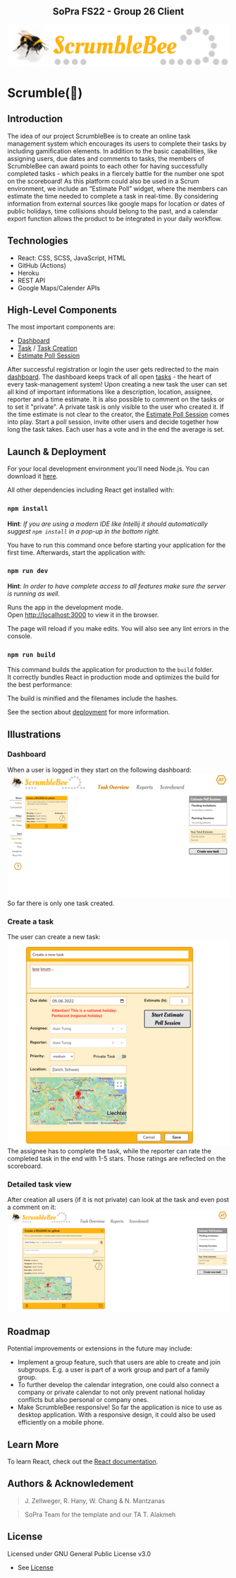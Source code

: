 
<div align="center">
    <h2>SoPra FS22 - Group 26 Client</h2>
</div>
<p align="center">
<img src="https://github.com/sopra-fs22-group-26/client/blob/main/src/images/scrumblebee_logo_508x95.png?raw=true" width="508" height="95" />
</p>



# Scrumble(:bee:)
## Introduction
The idea of our project ScrumbleBee is to create an online task management system which encourages its users to complete their tasks by including gamification elements. In addition to the basic capabilities, like assigning users, due dates and comments to tasks, the members of ScrumbleBee can award points to each other for having successfully completed tasks - which peaks in a fiercely battle for the number one spot on the scoreboard!
As this platform could also be used in a Scrum environment, we include an	 “Estimate Poll” widget, where the members can estimate the time needed to complete a task in real-time. By considering information from external sources like google maps for location or dates of public holidays, time collisions should belong to the past, and a calendar export function allows the product to be integrated in your daily workflow.

## Technologies

- React: CSS, SCSS, JavaScript, HTML
- GitHub (Actions)
- Heroku
- REST API
- Google Maps/Calender APIs

## High-Level Components

The most important components are:
- [Dashboard](src/components/views/Dashboard.js)
- [Task](src/components/ui/Task.js) / [Task Creation](src/components/views/CreationForm.js)
- [Estimate Poll Session](src/components/views/SessionLobby.js)

After successful registration or login the user gets redirected to the main [dashboard](src/components/views/Dashboard.js). The dashboard keeps track of all open [tasks](src/components/ui/Task.js) - the heart of every task-management system! 
Upon creating a new task the user can set all kind of important informations like a description, location, assignee, reporter and a time estimate. It is also possible to comment on the tasks or to set it "private". A private task is only visible to the user who created it. 
If the time estimate is not clear to the creator, the [Estimate Poll Session](src/components/views/SessionLobby.js) comes into play.
Start a poll session, invite other users and decide together how long the task takes. Each user has a vote and in the end the average is set.


## Launch & Deployment

For your local development environment you'll need Node.js. You can download it [here](https://nodejs.org).

All other dependencies including React get installed with:

### `npm install`
**Hint**: _If you are using a modern IDE like Intellij it should automatically suggest `npm install` in a pop-up in the bottom right._

You have to run this command once before starting your application for the first time. Afterwards, start the application with:

### `npm run dev`
**Hint**: _In order to have complete access to all features make sure the server is running as well._

Runs the app in the development mode.<br>
Open [http://localhost:3000](http://localhost:3000) to view it in the browser.

The page will reload if you make edits. You will also see any lint errors in the console.

### `npm run build`

This command builds the application for production to the `build` folder.<br>
It correctly bundles React in production mode and optimizes the build for the best performance:

The build is minified and the filenames include the hashes.<br>

See the section about [deployment](https://facebook.github.io/create-react-app/docs/deployment) for more information.

## Illustrations

### Dashboard
When a user is logged in they start on the following dashboard:
![Dashboard](src/images/readme/Dashboard.PNG?raw=true)
So far there is only one task created.

### Create a task
The user can create a new task: 
![create a task](src/images/readme/New_task.PNG?raw=true)
The assignee has to complete the task, while the reporter can rate the completed task in the end with 1-5 stars. Those ratings are reflected on the scoreboard.

### Detailed task view

After creation all users (if it is not private) can look at the task and even post a comment on it:
![Details](src/images/readme/TaskComment.PNG?raw=true)



## Roadmap
Potential improvements or extensions in the future may include:

- Implement a group feature, such that users are able to create and join subgroups. E.g. a user is part of a work group and part of a family group.
- To further develop the calendar integration, one could also connect a company or private calendar to not only prevent national holiday conflicts but also personal or company ones.
- Make ScrumbleBee responsive! So far the application is nice to use as desktop application. With a responsive design, it could also be used efficiently on a mobile phone. 

## Learn More

To learn React, check out the [React documentation](https://reactjs.org/).

## Authors & Acknowledement
>J. Zellweger, R. Hany, W. Chang & N. Mantzanas

>SoPra Team for the template and our TA T. Alakmeh

## License

Licensed under GNU General Public License v3.0
- See [License](LICENSE)





